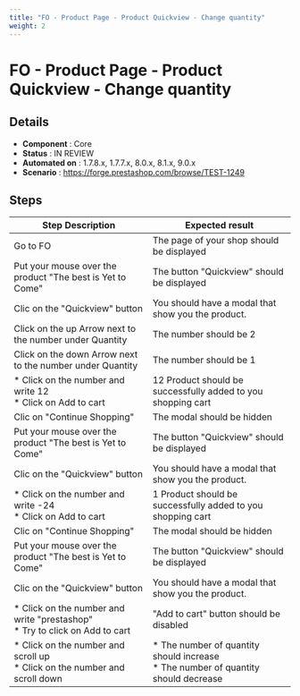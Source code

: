 ```yaml
---
title: "FO - Product Page - Product Quickview - Change quantity"
weight: 2
---
```


# FO - Product Page - Product Quickview - Change quantity
## Details
* **Component** : Core
* **Status** : IN REVIEW
* **Automated on** : 1.7.8.x, 1.7.7.x, 8.0.x, 8.1.x, 9.0.x
* **Scenario** : https://forge.prestashop.com/browse/TEST-1249

## Steps
| Step Description | Expected result |
| ----- | ----- |
| Go to FO | The page of your shop should be displayed |
| Put your mouse over the product "The best is Yet to Come" | The button "Quickview" should be displayed |
| Clic on the "Quickview" button | You should have a modal that show you the product. |
| Click on the up Arrow next to the number under Quantity | The number should be 2 |
| Click on the down Arrow next to the number under Quantity | The number should be 1 |
| * Click on the number and write 12<br> * Click on Add to cart | 12 Product should be successfully added to you shopping cart |
| Clic on "Continue Shopping" | The modal should be hidden |
| Put your mouse over the product "The best is Yet to Come" | The button "Quickview" should be displayed |
| Clic on the "Quickview" button | You should have a modal that show you the product. |
| * Click on the number and write -24<br> * Click on Add to cart | 1 Product should be successfully added to you shopping cart |
| Clic on "Continue Shopping" | The modal should be hidden |
| Put your mouse over the product "The best is Yet to Come" | The button "Quickview" should be displayed |
| Clic on the "Quickview" button | You should have a modal that show you the product. |
| * Click on the number and write "prestashop"<br> * Try to click on Add to cart | "Add to cart" button should be disabled |
| * Click on the number and scroll up <br> * Click on the number and scroll down | * The number of quantity should increase <br> * The number of quantity should decrease |
